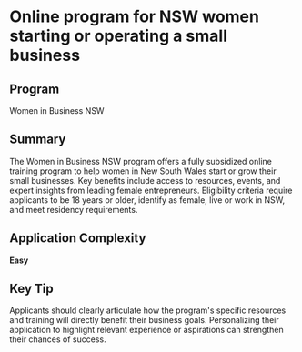 # Online program for NSW women starting or operating a small business
  
## Program
Women in Business NSW

## Summary
The Women in Business NSW program offers a fully subsidized online training program to help women in New South Wales start or grow their small businesses. Key benefits include access to resources, events, and expert insights from leading female entrepreneurs. Eligibility criteria require applicants to be 18 years or older, identify as female, live or work in NSW, and meet residency requirements.

## Application Complexity
**Easy**

## Key Tip
Applicants should clearly articulate how the program's specific resources and training will directly benefit their business goals. Personalizing their application to highlight relevant experience or aspirations can strengthen their chances of success.

